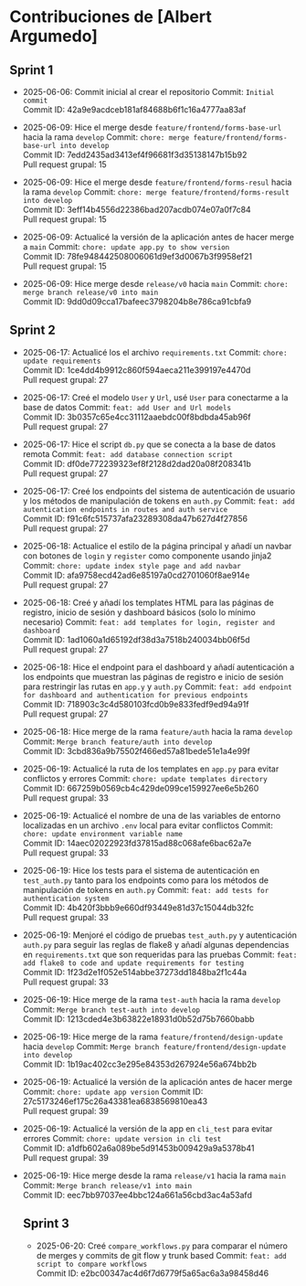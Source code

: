 # Contribuciones de [Albert Argumedo]

## Sprint 1
- 2025-06-06: Commit inicial al crear el repositorio
  Commit: `Initial commit`  
  Commit ID: 42a9e9acdceb181af84688b6f1c16a4777aa83af  

- 2025-06-09: Hice el merge desde `feature/frontend/forms-base-url` hacia la rama `develop`
  Commit: `chore: merge feature/frontend/forms-base-url into develop`  
  Commit ID: 7edd2435ad3413ef4f96681f3d35138147b15b92  
  Pull request grupal: 15

- 2025-06-09:  Hice el merge desde `feature/frontend/forms-resul` hacia la rama `develop`
  Commit: `chore: merge feature/frontend/forms-result into develop`  
  Commit ID: 3eff14b4556d22386bad207acdb074e07a0f7c84  
  Pull request grupal: 15

- 2025-06-09: Actualicé la versión de la aplicación antes de hacer merge a `main`
  Commit: `chore: update app.py to show version`  
  Commit ID: 78fe948442508006061d9ef3d0067b3f9958ef21  
  Pull request grupal: 15

- 2025-06-09: Hice merge desde `release/v0` hacia `main`
  Commit: `chore: merge branch release/v0 into main`  
  Commit ID: 9dd0d09cca17bafeec3798204b8e786ca91cbfa9  

## Sprint 2
- 2025-06-17: Actualicé los el archivo `requirements.txt`
  Commit: `chore: update requirements`  
  Commit ID: 1ce4dd4b9912c860f594aeca211e399197e4470d  
  Pull request grupal: 27

- 2025-06-17: Creé el modelo `User` y `Url`, usé `User` para conectarme a la base de datos
  Commit: `feat: add User and Url models`  
  Commit ID: 3b0357c65e4cc31112aaebdc00f8bdbda45ab96f  
  Pull request grupal: 27

- 2025-06-17: Hice el script `db.py` que se conecta a la base de datos remota
  Commit: `feat: add database connection script`  
  Commit ID: df0de772239323ef8f2128d2dad20a08f208341b  
  Pull request grupal: 27

- 2025-06-17: Creé los endpoints del sistema de autenticación de usuario y los métodos de manipulación de tokens en `auth.py`
  Commit: `feat: add autentication endpoints in routes and auth service`  
  Commit ID: f91c6fc515737afa23289308da47b627d4f27856  
  Pull request grupal: 27

- 2025-06-18: Actualice el estilo de la página principal y añadí un navbar con botones de `login` y `register` como componente usando jinja2
  Commit: `chore: update index style page and add navbar`  
  Commit ID: afa9758ecd42ad6e85197a0cd2701060f8ae914e  
  Pull request grupal: 27

- 2025-06-18: Creé y añadí los templates HTML para las páginas de registro, inicio de sesión y dashboard básicos (solo lo mínimo necesario)
  Commit: `feat: add templates for login, register and dashboard`  
  Commit ID: 1ad1060a1d65192df38d3a7518b240034bb06f5d  
  Pull request grupal: 27

- 2025-06-18: Hice el endpoint para el dashboard y añadí autenticación a los endpoints que muestran las páginas de registro e inicio de sesión para restringir las rutas en `app.y` y `auth.py`
  Commit: `feat: add endpoint for dashboard and authentication for previous endpoints`  
  Commit ID: 718903c3c4d580103fcd0b9e833fedf9ed94a91f  
  Pull request grupal: 27

- 2025-06-18: Hice merge de la rama `feature/auth` hacia la rama `develop`
  Commit: `Merge branch feature/auth into develop`  
  Commit ID: 3cbd836a9b75502f466ed57a81bede51e1a4e99f  

- 2025-06-19: Actualicé la ruta de los templates en `app.py` para evitar conflictos y errores
  Commit: `chore: update templates directory`  
  Commit ID: 667259b0569cb4c429de099ce159927ee6e5b260  
  Pull request grupal: 33

- 2025-06-19: Actualicé el nombre de una de las variables de entorno localizadas en un archivo `.env` local para evitar conflictos
  Commit: `chore: update environment variable name`  
  Commit ID: 14aec02022923fd37815ad88c068afe6bac62a7e  
  Pull request grupal: 33

- 2025-06-19: Hice los tests para el sistema de autenticación en `test_auth.py` tanto para los endpoints como para los métodos de manipulación de tokens en `auth.py`
  Commit: `feat: add tests for authentication system`  
  Commit ID: 4b420f3bbb9e660df93449e81d37c15044db32fc  
  Pull request grupal: 33

- 2025-06-19: Menjoré el código de pruebas `test_auth.py` y autenticación `auth.py` para seguir las reglas de flake8 y añadí algunas dependencias en `requirements.txt` que son requeridas para las pruebas
  Commit: `feat: add flake8 to code and update requirements for testing`  
  Commit ID: 1f23d2e1f052e514abbe37273dd1848ba2f1c44a  
  Pull request grupal: 33

- 2025-06-19: Hice merge de la rama `test-auth` hacia la rama `develop`
  Commit: `Merge branch test-auth into develop`  
  Commit ID: 1213cded4e3b63822e18931d0b52d75b7660babb  

- 2025-06-19: Hice merge de la rama `feature/frontend/design-update` hacia `develop`
  Commit: `Merge branch feature/frontend/design-update into develop`  
  Commit ID: 1b19ac402cc3e295e84353d267924e56a674bb2b  

- 2025-06-19: Actualicé la versión de la aplicación antes de hacer merge
  Commit: `chore: update app version` 
  Commit ID: 27c5173246ef175c26a43381ea6838569810ea43  
  Pull request grupal: 39

- 2025-06-19: Actualicé la versión de la app en `cli_test` para evitar errores
  Commit: `chore: update version in cli test`  
  Commit ID: a1dfb602a6a089be5d91453b009429a9a5378b41  
  Pull request grupal: 39

- 2025-06-19: Hice merge desde la rama `release/v1` hacia la rama `main`
  Commit: `Merge branch release/v1 into main`  
  Commit ID: eec7bb97037ee4bbc124a661a56cbd3ac4a53afd  

  ## Sprint 3
  - 2025-06-20: Creé `compare_workflows.py` para comparar el número de merges y commits de git flow y trunk based
  Commit: `feat: add script to compare workflows`  
  Commit ID: e2bc00347ac4d6f7d6779f5a65ac6a3a98458d46  

  
